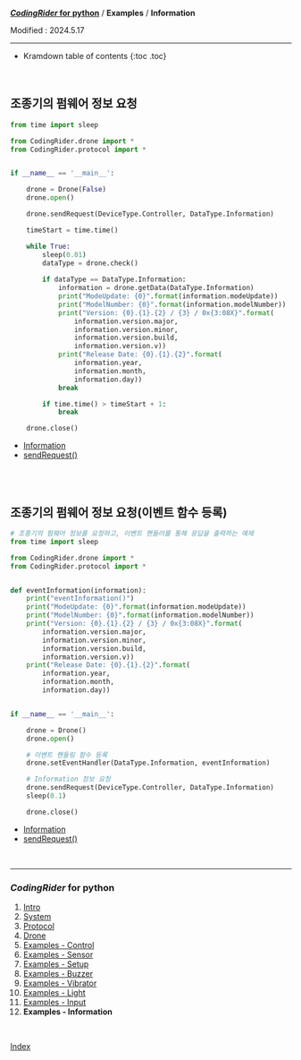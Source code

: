 **[*CodingRider* for python](index.md)** / **Examples** / **Information**

Modified : 2024.5.17

---

* Kramdown table of contents
{:toc .toc}

<br>


<a name="Information"></a>
## 조종기의 펌웨어 정보 요청

```py
from time import sleep

from CodingRider.drone import *
from CodingRider.protocol import *


if __name__ == '__main__':

    drone = Drone(False)
    drone.open()

    drone.sendRequest(DeviceType.Controller, DataType.Information)

    timeStart = time.time()

    while True:
        sleep(0.01)
        dataType = drone.check()  
        
        if dataType == DataType.Information:
            information = drone.getData(DataType.Information)
            print("ModeUpdate: {0}".format(information.modeUpdate))
            print("ModelNumber: {0}".format(information.modelNumber))
            print("Version: {0}.{1}.{2} / {3} / 0x{3:08X}".format(
                information.version.major,
                information.version.minor,
                information.version.build,
                information.version.v))
            print("Release Date: {0}.{1}.{2}".format(
                information.year,
                information.month,
                information.day))
            break

        if time.time() > timeStart + 1:
            break

    drone.close()
```

- [Information](03_protocol.md#Information)
- [sendRequest()](04_drone.md#sendRequest)


<br>
<br>


<a name="Class_Information"></a>
## 조종기의 펌웨어 정보 요청(이벤트 함수 등록)

```py
# 조종기의 펌웨어 정보를 요청하고, 이벤트 핸들러를 통해 응답을 출력하는 예제
from time import sleep

from CodingRider.drone import *
from CodingRider.protocol import *


def eventInformation(information):
    print("eventInformation()")
    print("ModeUpdate: {0}".format(information.modeUpdate))
    print("ModelNumber: {0}".format(information.modelNumber))
    print("Version: {0}.{1}.{2} / {3} / 0x{3:08X}".format(
        information.version.major,
        information.version.minor,
        information.version.build,
        information.version.v))
    print("Release Date: {0}.{1}.{2}".format(
        information.year,
        information.month,
        information.day))


if __name__ == '__main__':

    drone = Drone()
    drone.open()

    # 이벤트 핸들링 함수 등록
    drone.setEventHandler(DataType.Information, eventInformation)

    # Information 정보 요청
    drone.sendRequest(DeviceType.Controller, DataType.Information)
    sleep(0.1)

    drone.close()
```

- [Information](03_protocol.md#Information)
- [sendRequest()](04_drone.md#sendRequest)


<br>


---

<h3><i>CodingRider</i> for python</H3>

 1. [Intro](01_intro.md)
 2. [System](02_system.md)
 3. [Protocol](03_protocol.md)
 4. [Drone](04_drone.md)
 5. [Examples - Control](examples_01_control.md)
 6. [Examples - Sensor](examples_02_sensor.md)
 7. [Examples - Setup](examples_03_setup.md)
 8. [Examples - Buzzer](examples_04_buzzer.md)
 9. [Examples - Vibrator](examples_05_vibrator.md)
10. [Examples - Light](examples_06_light.md)
11. [Examples - Input](examples_07_input.md)
12. **Examples - Information**
<br>

[Index](index.md)
